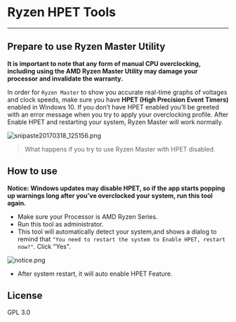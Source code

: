 # Ryzen HPET Tools
---
## Prepare to use Ryzen Master Utility
**It is important to note that any form of manual CPU overclocking, including using the AMD Ryzen Master Utility may damage your processor and invalidate the warranty.**

In order for `Ryzen Master` to show you accurate real-time graphs of voltages and clock speeds, make sure you have **HPET (High Precision Event Timers)** enabled in Windows 10. If you don’t have HPET enabled you’ll be greeted with an error message when you try to apply your overclocking profile. After Enable HPET and restarting your system, Ryzen Master will work normally.

![snipaste20170318_125156.png](https://ooo.0o0.ooo/2017/03/18/58ccbd5c5eb7f.png)

> What happens if you try to use Ryzen Master with HPET disabled.


## How to use
**Notice: Windows updates may disable HPET, so if the app starts popping up warnings long after you’ve overclocked your system, run this tool again.**
* Make sure your Processor is AMD Ryzen Series.
* Run this tool as administrator.
* This tool will automatically detect your system,and shows a dialog to remind that `"You need to restart the system to Enable HPET, restart now?"`. Click "Yes".

![notice.png](https://ooo.0o0.ooo/2017/03/18/58ccc07d49752.png)
* After system restart, it will auto enable HPET Feature.

## License
GPL 3.0


